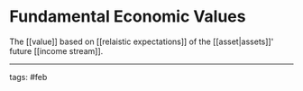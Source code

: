 # Fundamental Economic Values
The [[value]] based on [[relaistic expectations]] of the [[asset|assets]]' future [[income stream]].

___
tags: #feb

